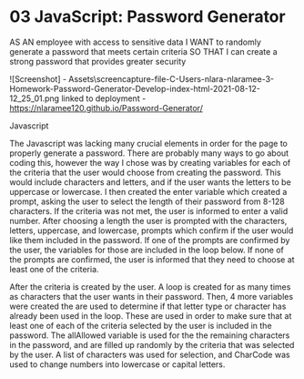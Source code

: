 # 03 JavaScript: Password Generator

AS AN employee with access to sensitive data
I WANT to randomly generate a password that meets certain criteria
SO THAT I can create a strong password that provides greater security

![Screenshot] - Assets\screencapture-file-C-Users-nlara-nlaramee-3-Homework-Password-Generator-Develop-index-html-2021-08-12-12_25_01.png
linked to deployment - https://nlaramee120.github.io/Password-Generator/


Javascript

The Javascript was lacking many crucial elements in order for the page to properly generate a password. There are probably many ways to go about coding this, however the way I chose was by
creating variables for each of the criteria that the user would choose from creating the password. This would include characters and letters, and if the user wants the letters to be uppercase
or lowercase. I then created the enter variable which created a prompt, asking the user to select the length of their password from 8-128 characters. If the criteria was not met, the user is informed to enter a valid number. After choosing a length the user is prompted with the characters, letters, uppercase, and lowercase, prompts which confirm if the user would like them
included in the password. If one of the prompts are confirmed by the user, the variables for those are included in the loop below. If none of the prompts are confirmed, the user is informed that they need to choose at least one of the criteria.

After the criteria is created by the user. A loop is created for as many times as characters that the user wants in their password. Then, 4 more variables were created the are used to determine if that letter type or character has already been used in the loop. These are used in order to make sure that at least one of each of the criteria selected by the user is included in the password. The allAllowed variable is used for the the remaining characters in the password, and are filled up randomly by the criteria that was selected by the user. A list of characters was used for selection, and CharCode was used to change numbers into lowercase or capital letters.

